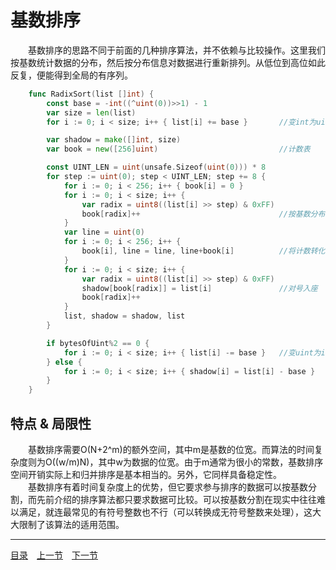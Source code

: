 # 基数排序
　　基数排序的思路不同于前面的几种排序算法，并不依赖与比较操作。这里我们按基数统计数据的分布，然后按分布信息对数据进行重新排列。从低位到高位如此反复，便能得到全局的有序列。

```go
	func RadixSort(list []int) {
		const base = -int((^uint(0))>>1) - 1
		var size = len(list)
		for i := 0; i < size; i++ { list[i] += base }		//变int为uint

		var shadow = make([]int, size)
		var book = new([256]uint)							//计数表

		const UINT_LEN = uint(unsafe.Sizeof(uint(0))) * 8
		for step := uint(0); step < UINT_LEN; step += 8 {
			for i := 0; i < 256; i++ { book[i] = 0 }
			for i := 0; i < size; i++ {
				var radix = uint8((list[i] >> step) & 0xFF)
				book[radix]++								//按基数分布计数
			}
			var line = uint(0)
			for i := 0; i < 256; i++ {
				book[i], line = line, line+book[i]			//将计数转化为偏移
			}
			for i := 0; i < size; i++ {
				var radix = uint8((list[i] >> step) & 0xFF)
				shadow[book[radix]] = list[i]				//对号入座
				book[radix]++
			}
			list, shadow = shadow, list
		}

		if bytesOfUint%2 == 0 {
			for i := 0; i < size; i++ { list[i] -= base }	//变uint为int
		} else {
			for i := 0; i < size; i++ { shadow[i] = list[i] - base }
		}
	}
```

## 特点 & 局限性
　　基数排序需要O(N+2^m)的额外空间，其中m是基数的位宽。而算法的时间复杂度则为O((w/m)N)，其中w为数据的位宽。由于m通常为很小的常数，基数排序空间开销实际上和归并排序是基本相当的。另外，它同样具备稳定性。  
　　基数排序有着时间复杂度上的优势，但它要求参与排序的数据可以按基数分割，而先前介绍的排序算法都只要求数据可比较。可以按基数分割在现实中往往难以满足，就连最常见的有符号整数也不行（可以转换成无符号整数来处理），这大大限制了该算法的适用范围。

---
[目录](../index.md)　[上一节](01-C.md)　[下一节](01.md)
